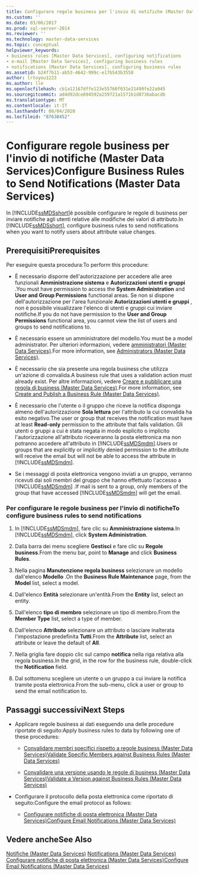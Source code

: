 ```yaml
---
title: Configurare regole business per l'invio di notifiche (Master Data Services) | Microsoft Docs
ms.custom: ''
ms.date: 03/06/2017
ms.prod: sql-server-2014
ms.reviewer: ''
ms.technology: master-data-services
ms.topic: conceptual
helpviewer_keywords:
- business rules [Master Data Services], configuring notifications
- e-mail [Master Data Services], configuring business rules
- notifications [Master Data Services], configuring business rules
ms.assetid: b24f7b11-ab53-4642-999c-e17b543b3558
author: lrtoyou1223
ms.author: lle
ms.openlocfilehash: cb1a12167dffe123e55760f031e21499fe22a945
ms.sourcegitcommit: ad4d92dce894592a259721a1571b1d8736abacdb
ms.translationtype: MT
ms.contentlocale: it-IT
ms.lasthandoff: 08/04/2020
ms.locfileid: "87638452"
---
```

# <a name="configure-business-rules-to-send-notifications-master-data-services"></a><span data-ttu-id="cd115-102">Configurare regole business per l'invio di notifiche (Master Data Services)</span><span class="sxs-lookup"><span data-stu-id="cd115-102">Configure Business Rules to Send Notifications (Master Data Services)</span></span>
  <span data-ttu-id="cd115-103">In [!INCLUDE[ssMDSshort](../includes/ssmdsshort-md.md)]è possibile configurare le regole di business per inviare notifiche agli utenti relative alle modifiche dei valori di attributo.</span><span class="sxs-lookup"><span data-stu-id="cd115-103">In [!INCLUDE[ssMDSshort](../includes/ssmdsshort-md.md)], configure business rules to send notifications when you want to notify users about attribute value changes.</span></span>  
  
## <a name="prerequisites"></a><span data-ttu-id="cd115-104">Prerequisiti</span><span class="sxs-lookup"><span data-stu-id="cd115-104">Prerequisites</span></span>  
 <span data-ttu-id="cd115-105">Per eseguire questa procedura:</span><span class="sxs-lookup"><span data-stu-id="cd115-105">To perform this procedure:</span></span>  
  
-   <span data-ttu-id="cd115-106">È necessario disporre dell'autorizzazione per accedere alle aree funzionali **Amministrazione sistema** e **Autorizzazioni utenti e gruppi** .</span><span class="sxs-lookup"><span data-stu-id="cd115-106">You must have permission to access the **System Administration** and **User and Group Permissions** functional areas.</span></span> <span data-ttu-id="cd115-107">Se non si dispone dell'autorizzazione per l'area funzionale **Autorizzazioni utenti e gruppi** , non è possibile visualizzare l'elenco di utenti e gruppi cui inviare notifiche.</span><span class="sxs-lookup"><span data-stu-id="cd115-107">If you do not have permission to the **User and Group Permissions** functional area, you cannot view the list of users and groups to send notifications to.</span></span>  
  
-   <span data-ttu-id="cd115-108">È necessario essere un amministratore del modello.</span><span class="sxs-lookup"><span data-stu-id="cd115-108">You must be a model administrator.</span></span> <span data-ttu-id="cd115-109">Per ulteriori informazioni, vedere [amministratori &#40;Master Data Services&#41;](administrators-master-data-services.md).</span><span class="sxs-lookup"><span data-stu-id="cd115-109">For more information, see [Administrators &#40;Master Data Services&#41;](administrators-master-data-services.md).</span></span>  
  
-   <span data-ttu-id="cd115-110">È necessario che sia presente una regola business che utilizza un'azione di convalida.</span><span class="sxs-lookup"><span data-stu-id="cd115-110">A business rule that uses a validation action must already exist.</span></span> <span data-ttu-id="cd115-111">Per altre informazioni, vedere [Creare e pubblicare una regola di business &#40;Master Data Services&#41;](../../2014/master-data-services/create-and-publish-a-business-rule-master-data-services.md).</span><span class="sxs-lookup"><span data-stu-id="cd115-111">For more information, see [Create and Publish a Business Rule &#40;Master Data Services&#41;](../../2014/master-data-services/create-and-publish-a-business-rule-master-data-services.md).</span></span>  
  
-   <span data-ttu-id="cd115-112">È necessario che l'utente o il gruppo che riceve la notifica disponga almeno dell'autorizzazione **Sola lettura** per l'attributo la cui convalida ha esito negativo.</span><span class="sxs-lookup"><span data-stu-id="cd115-112">The user or group that receives the notification must have at least **Read-only** permission to the attribute that fails validation.</span></span> <span data-ttu-id="cd115-113">Gli utenti o gruppi a cui è stata negata in modo esplicito o implicito l'autorizzazione all'attributo riceveranno la posta elettronica ma non potranno accedere all'attributo in [!INCLUDE[ssMDSmdm](../includes/ssmdsmdm-md.md)].</span><span class="sxs-lookup"><span data-stu-id="cd115-113">Users or groups that are explicitly or implicitly denied permission to the attribute will receive the email but will not be able to access the attribute in [!INCLUDE[ssMDSmdm](../includes/ssmdsmdm-md.md)].</span></span>  
  
-   <span data-ttu-id="cd115-114">Se i messaggi di posta elettronica vengono inviati a un gruppo, verranno ricevuti dai soli membri del gruppo che hanno effettuato l'accesso a [!INCLUDE[ssMDSmdm](../includes/ssmdsmdm-md.md)] .</span><span class="sxs-lookup"><span data-stu-id="cd115-114">If mail is sent to a group, only members of the group that have accessed [!INCLUDE[ssMDSmdm](../includes/ssmdsmdm-md.md)] will get the email.</span></span>  
  
### <a name="to-configure-business-rules-to-send-notifications"></a><span data-ttu-id="cd115-115">Per configurare le regole business per l'invio di notifiche</span><span class="sxs-lookup"><span data-stu-id="cd115-115">To configure business rules to send notifications</span></span>  
  
1.  <span data-ttu-id="cd115-116">In [!INCLUDE[ssMDSmdm](../includes/ssmdsmdm-md.md)], fare clic su **Amministrazione sistema**.</span><span class="sxs-lookup"><span data-stu-id="cd115-116">In [!INCLUDE[ssMDSmdm](../includes/ssmdsmdm-md.md)], click **System Administration**.</span></span>  
  
2.  <span data-ttu-id="cd115-117">Dalla barra dei menu scegliere **Gestisci** e fare clic su **Regole business**.</span><span class="sxs-lookup"><span data-stu-id="cd115-117">From the menu bar, point to **Manage** and click **Business Rules**.</span></span>  
  
3.  <span data-ttu-id="cd115-118">Nella pagina **Manutenzione regola business** selezionare un modello dall'elenco **Modello** .</span><span class="sxs-lookup"><span data-stu-id="cd115-118">On the **Business Rule Maintenance** page, from the **Model** list, select a model.</span></span>  
  
4.  <span data-ttu-id="cd115-119">Dall'elenco **Entità** selezionare un'entità.</span><span class="sxs-lookup"><span data-stu-id="cd115-119">From the **Entity** list, select an entity.</span></span>  
  
5.  <span data-ttu-id="cd115-120">Dall'elenco **tipo di membro** selezionare un tipo di membro.</span><span class="sxs-lookup"><span data-stu-id="cd115-120">From the **Member Type** list, select a type of member.</span></span>  
  
6.  <span data-ttu-id="cd115-121">Dall'elenco **Attributo** selezionare un attributo o lasciare inalterata l'impostazione predefinita **Tutti**.</span><span class="sxs-lookup"><span data-stu-id="cd115-121">From the **Attribute** list, select an attribute or leave the default of **All**.</span></span>  
  
7.  <span data-ttu-id="cd115-122">Nella griglia fare doppio clic sul campo **notifica** nella riga relativa alla regola business.</span><span class="sxs-lookup"><span data-stu-id="cd115-122">In the grid, in the row for the business rule, double-click the **Notification** field.</span></span>  
  
8.  <span data-ttu-id="cd115-123">Dal sottomenu scegliere un utente o un gruppo a cui inviare la notifica tramite posta elettronica.</span><span class="sxs-lookup"><span data-stu-id="cd115-123">From the sub-menu, click a user or group to send the email notification to.</span></span>  
  
## <a name="next-steps"></a><span data-ttu-id="cd115-124">Passaggi successivi</span><span class="sxs-lookup"><span data-stu-id="cd115-124">Next Steps</span></span>  
  
-   <span data-ttu-id="cd115-125">Applicare regole business ai dati eseguendo una delle procedure riportate di seguito:</span><span class="sxs-lookup"><span data-stu-id="cd115-125">Apply business rules to data by following one of these procedures:</span></span>  
  
    -   [<span data-ttu-id="cd115-126">Convalidare membri specifici rispetto a regole business &#40;Master Data Services&#41;</span><span class="sxs-lookup"><span data-stu-id="cd115-126">Validate Specific Members against Business Rules &#40;Master Data Services&#41;</span></span>](../../2014/master-data-services/validate-specific-members-against-business-rules-master-data-services.md)  
  
    -   [<span data-ttu-id="cd115-127">Convalidare una versione usando le regole di business &#40;Master Data Services&#41;</span><span class="sxs-lookup"><span data-stu-id="cd115-127">Validate a Version against Business Rules &#40;Master Data Services&#41;</span></span>](../../2014/master-data-services/validate-a-version-against-business-rules-master-data-services.md)  
  
-   <span data-ttu-id="cd115-128">Configurare il protocollo della posta elettronica come riportato di seguito:</span><span class="sxs-lookup"><span data-stu-id="cd115-128">Configure the email protocol as follows:</span></span>  
  
    -   [<span data-ttu-id="cd115-129">Configurare notifiche di posta elettronica &#40;Master Data Services&#41;</span><span class="sxs-lookup"><span data-stu-id="cd115-129">Configure Email Notifications &#40;Master Data Services&#41;</span></span>](../../2014/master-data-services/configure-email-notifications-master-data-services.md)  
  
## <a name="see-also"></a><span data-ttu-id="cd115-130">Vedere anche</span><span class="sxs-lookup"><span data-stu-id="cd115-130">See Also</span></span>  
 <span data-ttu-id="cd115-131">[Notifiche &#40;Master Data Services&#41;](../../2014/master-data-services/notifications-master-data-services.md) </span><span class="sxs-lookup"><span data-stu-id="cd115-131">[Notifications &#40;Master Data Services&#41;](../../2014/master-data-services/notifications-master-data-services.md) </span></span>  
 [<span data-ttu-id="cd115-132">Configurare notifiche di posta elettronica &#40;Master Data Services&#41;</span><span class="sxs-lookup"><span data-stu-id="cd115-132">Configure Email Notifications &#40;Master Data Services&#41;</span></span>](../../2014/master-data-services/configure-email-notifications-master-data-services.md)  
  
  

